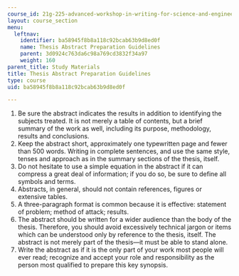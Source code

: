 ```yaml
---
course_id: 21g-225-advanced-workshop-in-writing-for-science-and-engineering-els-spring-2016
layout: course_section
menu:
  leftnav:
    identifier: ba58945f8b8a118c92bcab63b9d8ed0f
    name: Thesis Abstract Preparation Guidelines
    parent: 3d0924c763da6c98a769cd3832f34a97
    weight: 160
parent_title: Study Materials
title: Thesis Abstract Preparation Guidelines
type: course
uid: ba58945f8b8a118c92bcab63b9d8ed0f

---
```


1.  Be sure the abstract indicates the results in addition to identifying the subjects treated. It is not merely a table of contents, but a brief summary of the work as well, including its purpose, methodology, results and conclusions.
2.  Keep the abstract short, approximately one typewritten page and fewer than 500 words. Writing in complete sentences, and use the same style, tenses and approach as in the summary sections of the thesis, itself.
3.  Do not hesitate to use a simple equation in the abstract if it can compress a great deal of information; if you do so, be sure to define all symbols and terms.
4.  Abstracts, in general, should not contain references, figures or extensive tables.
5.  A three-paragraph format is common because it is effective: statement of problem; method of attack; results.
6.  The abstract should be written for a wider audience than the body of the thesis. Therefore, you should avoid excessively technical jargon or items which can be understood only by reference to the thesis, itself. The abstract is not merely part of the thesis—it must be able to stand alone.
7.  Write the abstract as if it is the only part of your work most people will ever read; recognize and accept your role and responsibility as the person most qualified to prepare this key synopsis.